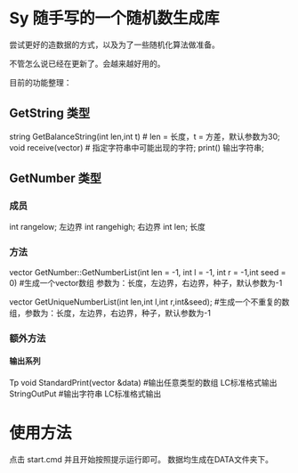 # Sy 随手写的一个随机数生成库

尝试更好的造数据的方式，以及为了一些随机化算法做准备。

不管怎么说已经在更新了。会越来越好用的。

目前的功能整理：
## GetString 类型

string GetBalanceString(int len,int t) # len = 长度，t  = 方差，默认参数为30;
void receive(vector<char>) # 指定字符串中可能出现的字符;
print() 输出字符串;

## GetNumber 类型
### 成员
int rangelow; 左边界
int rangehigh; 右边界
int len; 长度

### 方法
vector<int> GetNumber::GetNumberList(int len = -1, int l = -1, int r = -1,int seed = 0) #生成一个vector数组 参数为：长度，左边界，右边界，种子，默认参数为-1

vector<int> GetUniqueNumberList(int len,int l,int r,int&seed); #生成一个不重复的数组，参数为：长度，左边界，右边界，种子，默认参数为-1


### 额外方法
#### 输出系列
Tp void StandardPrint(vector<T> &data) #输出任意类型的数组 LC标准格式输出
StringOutPut #输出字符串 LC标准格式输出

# 使用方法


点击 start.cmd 并且开始按照提示运行即可。
数据均生成在DATA文件夹下。
